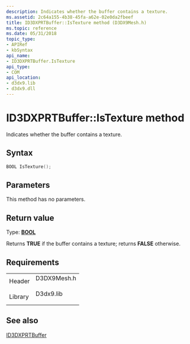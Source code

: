 ```yaml
---
description: Indicates whether the buffer contains a texture.
ms.assetid: 2c64a155-4b38-45fa-a62e-02e0da2fbeef
title: ID3DXPRTBuffer::IsTexture method (D3DX9Mesh.h)
ms.topic: reference
ms.date: 05/31/2018
topic_type: 
- APIRef
- kbSyntax
api_name: 
- ID3DXPRTBuffer.IsTexture
api_type: 
- COM
api_location: 
- d3dx9.lib
- d3dx9.dll
---
```


# ID3DXPRTBuffer::IsTexture method

Indicates whether the buffer contains a texture.

## Syntax


```C++
BOOL IsTexture();
```



## Parameters

This method has no parameters.

## Return value

Type: **[**BOOL**](../winprog/windows-data-types.md)**

Returns **TRUE** if the buffer contains a texture; returns **FALSE** otherwise.

## Requirements



|                    |                                                                                        |
|--------------------|----------------------------------------------------------------------------------------|
| Header<br/>  | <dl> <dt>D3DX9Mesh.h</dt> </dl> |
| Library<br/> | <dl> <dt>D3dx9.lib</dt> </dl>   |



## See also

<dl> <dt>

[ID3DXPRTBuffer](id3dxprtbuffer.md)
</dt> </dl>

 

 
